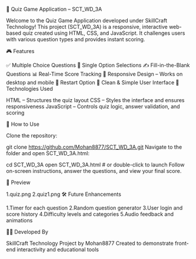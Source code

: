 🧠 Quiz Game Application – SCT_WD_3A

Welcome to the Quiz Game Application developed under SkillCraft Technology!
This project (SCT_WD_3A) is a responsive, interactive web-based quiz created using HTML, CSS, and JavaScript. It challenges users with various question types and provides instant scoring.

🎮 Features

✅ Multiple Choice Questions
🔘 Single Option Selections
✍️ Fill-in-the-Blank Questions
📊 Real-Time Score Tracking
📱 Responsive Design – Works on desktop and mobile
🔁 Restart Option
🎨 Clean & Simple User Interface
📂 Technologies Used

HTML – Structures the quiz layout
CSS – Styles the interface and ensures responsiveness
JavaScript – Controls quiz logic, answer validation, and scoring

🎯 How to Use

Clone the repository:

git clone https://github.com/Mohan8877/SCT_WD_3A.git
Navigate to the folder and open SCT_WD_3A.html:

cd SCT_WD_3A
open SCT_WD_3A.html  # or double-click to launch
Follow on-screen instructions, answer the questions, and view your final score.

📸 Preview

1.quiz.png
2.quiz1.png
🛠️ Future Enhancements

1.Timer for each question
2.Random question generator
3.User login and score history
4.Difficulty levels and categories
5.Audio feedback and animations

👨‍💻 Developed By

SkillCraft Technology
Project by Mohan8877
Created to demonstrate front-end interactivity and educational tools
